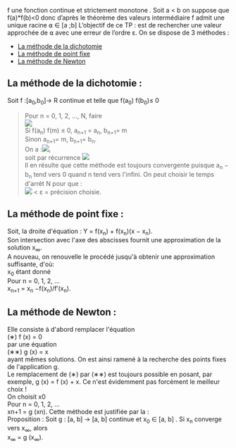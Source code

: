 f une fonction continue et strictement monotone . Soit a < b on suppose que f(a)*f(b)<0 donc d’après le théorème des valeurs intermédiaire f admit une unique racine ⍺ ∈ [a ;b]
L’objectif de ce TP : est de rechercher une valeur approchée de ⍺ avec une erreur de l’ordre ε. On se dispose de 3 méthodes :

* [La méthode de la dichotomie](#dichotomie) 
* [La méthode de point fixe](#fixe) 
* [La méthode de Newton](#Newton) 
## La méthode de la dichotomie : 
 Soit f :[a<sub>0</sub>,b<sub>0</sub>]→ R continue et telle que f(a<sub>0</sub>) f(b<sub>0</sub>)≤ 0  
 > Pour n = 0, 1, 2, ..., N, faire <br/>
 <img src="https://render.githubusercontent.com/render/math?math=m=\frac{(a_n%2Bb_n)}{2}"> <br/>
 Si f(a<sub>n</sub>) f(m) ≤ 0, a<sub>n+1</sub> = a<sub>n</sub>, b<sub>n+1</sub>= m <br/>
 Sinon a<sub>n+1</sub>= m, b<sub>n+1</sub>= b<sub>n</sub>. <br/>
On a :<img src="https://render.githubusercontent.com/render/math?math=a_n_%2B_1-b_n_%2B_1=\frac{1}{2^n}(a_n-b_n)">, <br/>
soit par récurrence <img src="https://render.githubusercontent.com/render/math?math=a_n-b_n=\frac{1}{2^n}(a_0-b_0)"><br/>
Il en résulte que cette méthode est toujours convergente puisque a<sub>n</sub> − b<sub>n</sub> tend vers 0 quand
n tend vers l'infini. On peut choisir le temps d'arrêt N pour que : <br/>
>  <img src="https://render.githubusercontent.com/render/math?math=\frac{1}{2^n}(a_0-b_0)"> < ε = précision choisie.
## La méthode de point fixe :
Soit, la droite d'équation :
Y = f(x<sub>n</sub>) + f(x<sub>n</sub>)(x − x<sub>n</sub>). <br/>
Son intersection avec l'axe des abscisses fournit une approximation de la solution x<sub>∞</sub>.<br/>
A nouveau, on renouvelle le procédé jusqu'à obtenir une approximation suffisante, d'où:<br/>
x<sub>0</sub> étant donné <br/>
Pour n = 0, 1, 2, ... <br/>
x<sub>n+1</sub> = x<sub>n</sub> −f(x<sub>n</sub>)/f′(x<sub>n</sub>).

## La méthode de Newton :
Elle consiste à d'abord remplacer l'équation <br/>
(∗) f (x) = 0 <br/>
par une équation <br/>
(∗∗) g (x) = x<br/>
ayant mêmes solutions. On est ainsi ramené à la recherche des points fixes de l'application g.<br/>
Le remplacement de (∗) par (∗∗) est toujours possible en posant, par exemple,
g (x) = f (x) + x. Ce n'est évidemment pas forcément le meilleur choix !<br/>
On choisit x0<br/>
Pour n = 0, 1, 2, ...<br/>
xn+1 = g (xn).
Cette méthode est justifiée par la :<br/>
Proposition : Soit g : [a, b] → [a, b] continue et x<sub>0</sub> ∈ [a, b] . Si x<sub>n</sub> converge vers x<sub>∞</sub>, alors <br/>
x<sub>∞</sub> = g (x<sub>∞</sub>).

